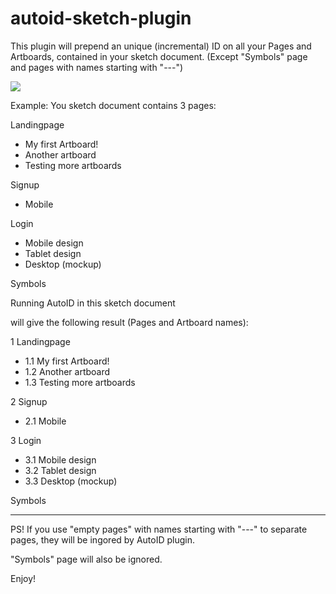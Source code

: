 # autoid-sketch-plugin


This plugin will prepend an unique (incremental) ID on all your Pages and Artboards, contained in your
sketch document. (Except "Symbols" page and pages with names starting with "---")


<img src="https://user-images.githubusercontent.com/256259/28485065-0aface62-6e77-11e7-9c87-557e3e9dd22e.jpg" />



Example: You sketch document contains 3 pages:


Landingpage
<ul>
   <li>My first Artboard!</li>
   <li>Another artboard</li>
   <li>Testing more artboards</li>
</ul>

Signup
<ul>
   <li>Mobile</li>
</ul>

Login
<ul>
   <li>Mobile design</li>
   <li>Tablet design</li>
   <li>Desktop (mockup)</li>
</ul>

Symbols



Running AutoID in this sketch document

will give the following result (Pages and Artboard names):

1 Landingpage
<ul>
   <li>1.1 My first Artboard!</li>
   <li>1.2 Another artboard</li>
   <li>1.3 Testing more artboards</li>
</ul>

2 Signup
<ul>
   <li>2.1 Mobile</li>
</ul>

3 Login
<ul>
   <li>3.1 Mobile design</li>
   <li>3.2 Tablet design</li>
   <li>3.3 Desktop (mockup)</li>
</ul>

Symbols


<hr/>

PS!
If you use "empty pages" with names starting with "---" to separate pages, they will
be ingored by AutoID plugin.

"Symbols" page will also be ignored.




Enjoy! 
